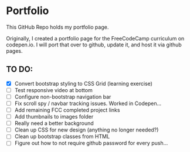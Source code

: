 # Portfolio

This GitHub Repo holds my portfolio page.

Originally, I created a portfolio page for the FreeCodeCamp curriculum on codepen.io. I will port that over to github, update it, and host it via github pages.

## TO DO:
- [x] Convert bootstrap styling to CSS Grid (learning exercise)
- [ ] Test responsive video at bottom
- [ ] Configure non-bootstrap navigation bar
- [ ] Fix scroll spy / navbar tracking issues. Worked in Codepen...
- [ ] Add remaining FCC completed project links
- [ ] Add thumbnails to images folder
- [ ] Really need a better background
- [ ] Clean up CSS for new design (anything no longer needed?)
- [ ] Clean up bootstrap classes from HTML
- [ ] Figure out how to not require github password for every push...